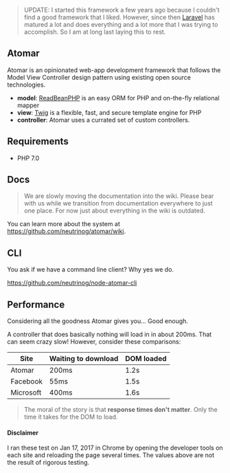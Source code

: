 > UPDATE: I started this framework a few years ago because I couldn't find a good framework that I liked. However, since then [Laravel](https://laravel.com/) has matured a lot and does everything and a lot more that I was trying to accomplish. So I am at long last laying this to rest.

Atomar
---

Atomar is an opinionated web-app development framework that follows the Model View Controller design pattern using existing open source technologies.

* **model**: [ReadBeanPHP](http://redbeanphp.com/) is an easy ORM for PHP and on-the-fly relational mapper
* **view**: [Twig](http://twig.sensiolabs.org/) is a flexible, fast, and secure template engine for PHP
* **controller**: Atomar uses a currated set of custom controllers.

## Requirements
* PHP 7.0

## Docs
> We are slowly moving the documentation into the wiki. Please bear with us while we transition from documentation everywhere to just one place.
> For now just about everything in the wiki is outdated.

You can learn more about the system at https://github.com/neutrinog/atomar/wiki.

## CLI
You ask if we have a command line client? Why yes we do.

https://github.com/neutrinog/node-atomar-cli

## Performance

Considering all the goodness Atomar gives you... Good enough.

A controller that does basically nothing will load in in about 200ms.
That can seem crazy slow! However, consider these comparisons:

| Site      | Waiting to download | DOM loaded |
|-----------|---------------------|------------|
| Atomar    | 200ms               | 1.2s       |
| Facebook  | 55ms                | 1.5s       |
| Microsoft | 400ms               | 1.6s       |

> The moral of the story is that **response times don't matter**.
Only the time it takes for the DOM to load.

#### Disclaimer
I ran these test on Jan 17, 2017 in Chrome by opening the developer tools on each site and reloading the page several times.
The values above are not the result of rigorous testing.
